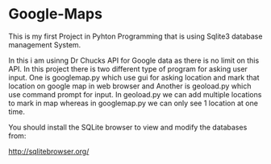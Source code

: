 # Google-Maps

This is my first Project in Pyhton Programming that is using Sqlite3 database management System.

In this i am usinng Dr Chucks API for Google data as there is no limit on this API.
In this project there is two different type of program for asking user input.
One is googlemap.py which use gui for asking location and mark that location on google map in web browser and Another is geoload.py which use command prompt for input.
In geoload.py we can add multiple locations to mark in map whereas in googlemap.py we can only see 1 location at one time.

You should install the SQLite browser to view and modify
the databases from:

http://sqlitebrowser.org/

